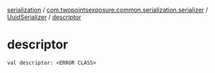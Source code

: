 [serialization](../../index.md) / [com.twopointsexposure.common.serialization.serializer](../index.md) / [UuidSerializer](index.md) / [descriptor](./descriptor.md)

# descriptor

`val descriptor: <ERROR CLASS>`